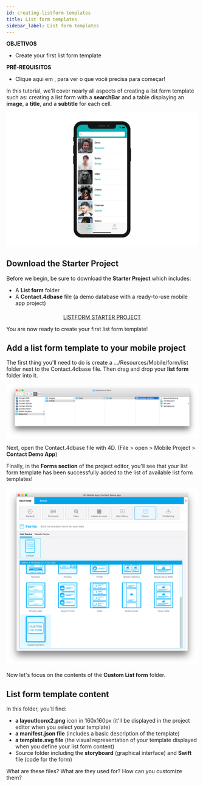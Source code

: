 ```yaml
---
id: creating-listform-templates
title: List form templates
sidebar_label: List form templates
---
```

<div class = "objectives"> 

**OBJETIVOS**

* Create your first list form template</div> <div class = "prerequisites"> 

**PRÉ-REQUISITOS**

* Clique aqui em [](prerequisites.html), para ver o que você precisa para começar!</div> 

In this tutorial, we'll cover nearly all aspects of creating a list form template such as: creating a list form with a **searchBar** and a table displaying an **image**, a **title**, and a **subtitle** for each cell.

![List form template final result](assets/custom-listform/custom-template-final-result.png)

## Download the Starter Project

Before we begin, be sure to download the **Starter Project** which includes:

* A **List form** folder 
* A **Contact.4dbase** file (a demo database with a ready-to-use mobile app project)

<div style="text-align: center; margin-top: 20px">
  <p>
    

<a class="button"
href="../assets/custom-listform/CustomListFormStarterProject.zip">LISTFORM STARTER PROJECT</a>

  </p>
</div>

You are now ready to create your first list form template!

## Add a list form template to your mobile project

The first thing you'll need to do is create a .../Resources/Mobile/form/list folder next to the Contact.4dbase file. Then drag and drop your **list form** folder into it.

![Mobile folder list form template](assets/custom-listform/mobile-folder-custom-template.png)

Next, open the Contact.4dbase file with 4D. (File > open > Mobile Project > **Contact Demo App**)

Finally, in the **Forms section** of the project editor, you'll see that your list form template has been successfully added to the list of available list form templates!

![Forms section](assets/custom-listform/custom-listform-template.png)

Now let's focus on the contents of the **Custom List form** folder.

## List form template content

In this folder, you'll find:

* **a layoutIconx2.png** icon in 160x160px (it'll be displayed in the project editor when you select your template)
* **a manifest.json file** (includes a basic description of the template)
* **a template.svg file** (the visual representation of your template displayed when you define your list form content)
* Source folder including the **storyboard** (graphical interface) and **Swift** file (code for the form)

What are these files? What are they used for? How can you customize them?